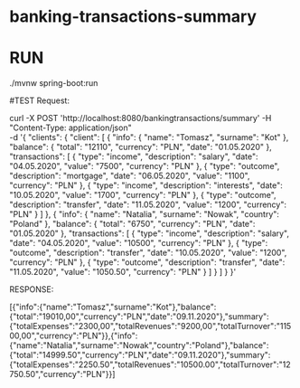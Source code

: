 # banking-transactions-summary

# RUN
./mvnw spring-boot:run

#TEST
Request:

curl -X POST 'http://localhost:8080/bankingtransactions/summary' -H "Content-Type: application/json" \
-d '{
  "clients": {
    "client": [
      {
        "info": {
          "name": "Tomasz",
          "surname": "Kot"
        },
        "balance": {
          "total": "12110",
          "currency": "PLN",
          "date": "01.05.2020"
        },
        "transactions": [
          {
            "type": "income",
            "description": "salary",
            "date": "04.05.2020",
            "value": "7500",
            "currency": "PLN"
          },
          {
            "type": "outcome",
            "description": "mortgage",
            "date": "06.05.2020",
            "value": "1100",
            "currency": "PLN"
          },
          {
            "type": "income",
            "description": "interests",
            "date": "10.05.2020",
            "value": "1700",
            "currency": "PLN"
          },
          {
            "type": "outcome",
            "description": "transfer",
            "date": "11.05.2020",
            "value": "1200",
            "currency": "PLN"
          }
        ]
      },
      {
        "info": {
          "name": "Natalia",
          "surname": "Nowak",
          "country": "Poland"
        },
        "balance": {
          "total": "6750",
          "currency": "PLN",
          "date": "01.05.2020"
        },
        "transactions": [
          {
            "type": "income",
            "description": "salary",
            "date": "04.05.2020",
            "value": "10500",
            "currency": "PLN"
          },
          {
            "type": "outcome",
            "description": "transfer",
            "date": "10.05.2020",
            "value": "1200",
            "currency": "PLN"
          },
          {
            "type": "outcome",
            "description": "transfer",
            "date": "11.05.2020",
            "value": "1050.50",
            "currency": "PLN"
          }
        ]
      }
    ]
  }
}'

RESPONSE:

[{"info":{"name":"Tomasz","surname":"Kot"},"balance":{"total":"19010,00","currency":"PLN","date":"09.11.2020"},"summary":{"totalExpenses":"2300,00","totalRevenues":"9200,00","totalTurnover":"11500,00","currency":"PLN"}},{"info":{"name":"Natalia","surname":"Nowak","country":"Poland"},"balance":{"total":"14999.50","currency":"PLN","date":"09.11.2020"},"summary":{"totalExpenses":"2250.50","totalRevenues":"10500.00","totalTurnover":"12750.50","currency":"PLN"}}]